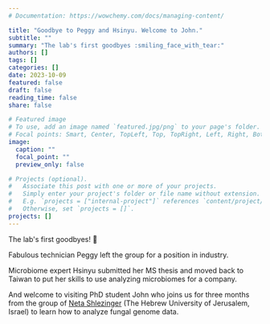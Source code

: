 ```yaml
---
# Documentation: https://wowchemy.com/docs/managing-content/

title: "Goodbye to Peggy and Hsinyu. Welcome to John."
subtitle: ""
summary: "The lab's first goodbyes :smiling_face_with_tear:"
authors: []
tags: []
categories: []
date: 2023-10-09
featured: false
draft: false
reading_time: false
share: false

# Featured image
# To use, add an image named `featured.jpg/png` to your page's folder.
# Focal points: Smart, Center, TopLeft, Top, TopRight, Left, Right, BottomLeft, Bottom, BottomRight.
image:
  caption: ""
  focal_point: ""
  preview_only: false

# Projects (optional).
#   Associate this post with one or more of your projects.
#   Simply enter your project's folder or file name without extension.
#   E.g. `projects = ["internal-project"]` references `content/project/deep-learning/index.md`.
#   Otherwise, set `projects = []`.
projects: []
---
```


The lab's first goodbyes! :smiling_face_with_tear:

Fabulous technician Peggy left the group for a position in industry. 

Microbiome expert Hsinyu submitted her MS thesis and moved back to Taiwan to put her skills to use analyzing microbiomes for a company.

And welcome to visiting PhD student John who joins us for three months from the group of [Neta Shlezinger](https://www.shlezingerlab.com/) (The Hebrew University of Jerusalem, Israel) to learn how to analyze fungal genome data.